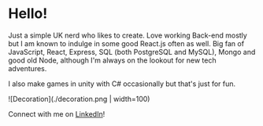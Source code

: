 # Hello!
Just a simple UK nerd who likes to create. Love working Back-end mostly but I am known to indulge in some good React.js often as well.
Big fan of JavaScript, React, Express, SQL (both PostgreSQL and MySQL), Mongo and good old Node, although I'm always on the lookout for new tech adventures.

I also make games in unity with C# occasionally but that's just for fun.

![Decoration](./decoration.png | width=100)

Connect with me on [LinkedIn](https://www.linkedin.com/in/peter-ackroyd/)!
